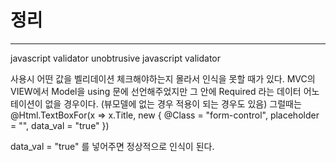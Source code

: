 # 정리
---
javascript validator unobtrusive
javascript validator

사용시 어떤 값을 벨리데이션 체크해야하는지 몰라서 인식을 못할 때가 있다.
MVC의 VIEW에서 Model을 using 문에 선언해주었지만 그 안에 Required 라는 데이터 어노테이션이 없을 경우이다.
(뷰모델에 없는 경우 적용이 되는 경우도 있음)
그럴때는 @Html.TextBoxFor(x => x.Title, new { @Class = "form-control", placeholder = "", data_val = "true" })

data_val = "true" 를 넣어주면 정상적으로 인식이 된다.
